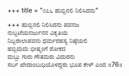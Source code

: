 +++
title = "೦೭೬ ಹುಬ್ಬಿನಲಿ ನಿಲಿಸಿದನು"

+++
ಹುಬ್ಬಿನಲಿ ನಿಲಿಸಿದನು ಪವನಜ  
ನುಬ್ಬಟೆಯನರ್ಜುನನ ವಿಕೃತಿಯ  
ನಿಬ್ಬರಾಲಾಪವನು ಧರ್ಮರಹಸ್ಯ ನಿಷ್ಠೆಯಲಿ  
ಹಬ್ಬಿದುದು ಭೀಷ್ಮಂಗೆ ಶೋಕದ   
ಮಬ್ಬು ಗುರು ಗೌತಮರು ವಿದುರನು  
ಸರ್ಬ ಖೇದಾಂಬುಧಿಯೊಳದ್ದರು ಭೂಪ ಕೇಳ್ ಎಂದ    ॥76॥
